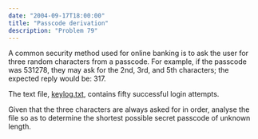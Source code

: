 ```yaml
---
date: "2004-09-17T18:00:00"
title: "Passcode derivation"
description: "Problem 79"
---
```


<p>A common security method used for online banking is to ask the user for three random characters from a passcode. For example, if the passcode was 531278, they may ask for the 2nd, 3rd, and 5th characters; the expected reply would be: 317.</p>
<p>The text file, <a href="/texts/p079_keylog.txt">keylog.txt</a>, contains fifty successful login attempts.</p>
<p>Given that the three characters are always asked for in order, analyse the file so as to determine the shortest possible secret passcode of unknown length.</p>

